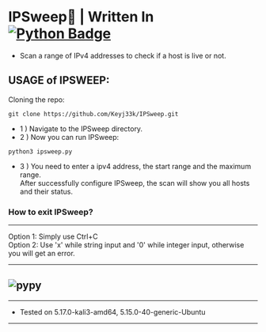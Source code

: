 # IPSweep:snake: | Written In <a href="https://www.python.org/"><img src="https://img.shields.io/badge/python-3670A0?style=for-the-badge&logo=python&logoColor=ffdd54" alt="Python Badge"/></a>

- Scan a range of IPv4 addresses to check if a host is live or not.

USAGE of IPSWEEP:
-------------------------------------------------------------------

Cloning the repo:
```
git clone https://github.com/Keyj33k/IPSweep.git
```
- 1 ) Navigate to the IPSweep directory.
- 2 ) Now you can run IPSweep:
```
python3 ipsweep.py 
```
- 3 ) You need to enter a ipv4 address, the start range and the maximum range.<br>
After successfully configure IPSweep, the scan will show you all hosts and their status.

### How to exit IPSweep? 
---
Option 1: Simply use Ctrl+C<br>
Option 2: Use 'x' while string input and '0' while integer input, otherwise you will get an error.

---
![pypy](https://raw.githubusercontent.com/Keyj33k/profiles/main/profile/pypy.jpeg)
---
---
  
- Tested on 5.17.0-kali3-amd64, 5.15.0-40-generic-Ubuntu
  
---

